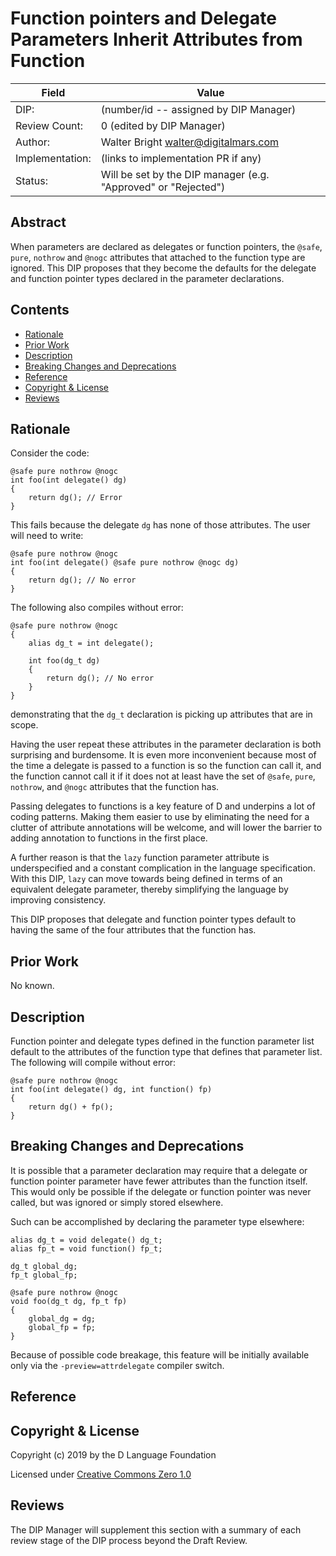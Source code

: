 # Function pointers and Delegate Parameters Inherit Attributes from Function

| Field           | Value                                                           |
|-----------------|-----------------------------------------------------------------|
| DIP:            | (number/id -- assigned by DIP Manager)                          |
| Review Count:   | 0 (edited by DIP Manager)                                       |
| Author:         | Walter Bright walter@digitalmars.com                            |
| Implementation: | (links to implementation PR if any)                             |
| Status:         | Will be set by the DIP manager (e.g. "Approved" or "Rejected")  |

## Abstract

When parameters are declared as delegates or function pointers, the `@safe`, `pure`,
`nothrow` and `@nogc` attributes that attached to the function type are ignored.
This DIP proposes that they become the defaults for the delegate and function pointer
types declared in the parameter declarations.


## Contents
* [Rationale](#rationale)
* [Prior Work](#prior-work)
* [Description](#description)
* [Breaking Changes and Deprecations](#breaking-changes-and-deprecations)
* [Reference](#reference)
* [Copyright & License](#copyright--license)
* [Reviews](#reviews)

## Rationale

Consider the code:

```
@safe pure nothrow @nogc
int foo(int delegate() dg)
{
    return dg(); // Error
}
```

This fails because the delegate `dg` has none of those attributes. The user
will need to write:


```
@safe pure nothrow @nogc
int foo(int delegate() @safe pure nothrow @nogc dg)
{
    return dg(); // No error
}
```

The following also compiles without error:
```
@safe pure nothrow @nogc
{
    alias dg_t = int delegate();

    int foo(dg_t dg)
    {
        return dg(); // No error
    }
}
```

demonstrating that the `dg_t` declaration is picking up attributes that
are in scope.

Having the user repeat these attributes in the parameter declaration is
both surprising and burdensome. It is even more inconvenient because most
of the time a delegate is passed to a function is so the function can call it,
and the function cannot call it if it does not at least have the set of
`@safe`, `pure`, `nothrow`, and `@nogc` attributes that the function has.

Passing delegates to functions is a key feature of D and underpins a lot of
coding patterns. Making them easier to use by eliminating the need for a clutter
of attribute annotations will be welcome, and will lower the barrier to adding
annotation to functions in the first place.

A further reason is that the `lazy` function parameter attribute is underspecified
and a constant complication in the language specification. With this DIP, `lazy`
can move towards being defined in terms of an equivalent delegate parameter,
thereby simplifying the language by improving consistency.

This DIP proposes that delegate and function pointer types default to having
the same of the four attributes that the function has.


## Prior Work

No known.


## Description

Function pointer and delegate types defined in the function parameter list default
to the attributes of the function type that defines that parameter list.
The following will compile without error:
```
@safe pure nothrow @nogc
int foo(int delegate() dg, int function() fp)
{
    return dg() + fp();
}
```


## Breaking Changes and Deprecations

It is possible that a parameter declaration may require that a delegate or function pointer
parameter have fewer attributes than the function itself. This would only be possible if the
delegate or function pointer was never called, but was ignored or simply stored elsewhere.

Such can be accomplished by declaring the parameter type elsewhere:

```
alias dg_t = void delegate() dg_t;
alias fp_t = void function() fp_t;

dg_t global_dg;
fp_t global_fp;

@safe pure nothrow @nogc
void foo(dg_t dg, fp_t fp)
{
    global_dg = dg;
    global_fp = fp;
}
```

Because of possible code breakage, this feature will be initially available only via
the `-preview=attrdelegate` compiler switch.

## Reference

## Copyright & License
Copyright (c) 2019 by the D Language Foundation

Licensed under [Creative Commons Zero 1.0](https://creativecommons.org/publicdomain/zero/1.0/legalcode.txt)

## Reviews
The DIP Manager will supplement this section with a summary of each review stage
of the DIP process beyond the Draft Review.
